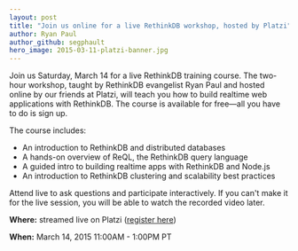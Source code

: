 ```yaml
---
layout: post
title: "Join us online for a live RethinkDB workshop, hosted by Platzi"
author: Ryan Paul
author_github: segphault
hero_image: 2015-03-11-platzi-banner.jpg
---
```


Join us Saturday, March 14 for a live RethinkDB training course. The two-hour
workshop, taught by RethinkDB evangelist Ryan Paul and hosted online by our
friends at Platzi, will teach you how to build realtime web applications with
RethinkDB. The course is available for free&mdash;all you have to do is sign
up.

The course includes:

* An introduction to RethinkDB and distributed databases
* A hands-on overview of ReQL, the RethinkDB query language
* A guided intro to building realtime apps with RethinkDB and Node.js
* An introduction to RethinkDB clustering and scalability best practices

Attend live to ask questions and participate interactively. If you can't make
it for the live session, you will be able to watch the recorded video later.
<!--more-->

**Where:** streamed live on Platzi ([register here][])

[register here]: https://courses.platzi.com/courses/rethinkdb-databases/

**When:** March 14, 2015 11:00AM - 1:00PM PT
